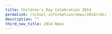 ```yaml
---
title: Children's Day Celebration 2014
permalink: /school-information/news/2014/cdc/
description: ""
third_nav_title: 2014 News
---
```

